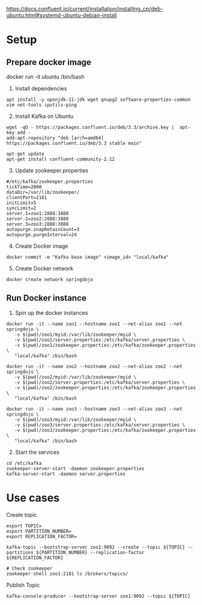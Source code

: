 
https://docs.confluent.io/current/installation/installing_cp/deb-ubuntu.html#systemd-ubuntu-debian-install

# Setup

## Prepare docker image

docker run -it ubuntu /bin/bash

1. Install dependencies
```
apt install -y openjdk-11-jdk wget gnupg2 software-properties-common vim net-tools iputils-ping
```

2. Install Kafka on Ubuntu
```
wget -qO - https://packages.confluent.io/deb/3.3/archive.key |  apt-key add -
add-apt-repository "deb [arch=amd64] https://packages.confluent.io/deb/3.3 stable main"

apt-get update
apt-get install confluent-community-2.12
```

3. Update zookeeper.properties

```
#/etc/kafka/zookeeper.properties
tickTime=2000
dataDir=/var/lib/zookeeper/
clientPort=2181
initLimit=5
syncLimit=2
server.1=zoo1:2888:3888
server.2=zoo2:2888:3888
server.3=zoo3:2888:3888
autopurge.snapRetainCount=3
autopurge.purgeInterval=24
```

4. Create Docker image
```
docker commit -m "Kafka base image" <image_id> "local/kafka"
```

5. Create Docker network

```
docker create network springdojo
```

## Run Docker instance

1. Spin up the docker instances
```
docker run -it --name zoo1 --hostname zoo1 --net-alias zoo1 --net springdojo \
   -v $(pwd)/zoo1/myid:/var/lib/zookeeper/myid \
   -v $(pwd)/zoo1/server.properties:/etc/kafka/server.properties \
   -v $(pwd)/zoo1/zookeeper.properties:/etc/kafka/zookeeper.properties \
   "local/kafka" /bin/bash

docker run -it --name zoo2 --hostname zoo2 --net-alias zoo2 --net springdojo \
   -v $(pwd)/zoo2/myid:/var/lib/zookeeper/myid \
   -v $(pwd)/zoo2/server.properties:/etc/kafka/server.properties \
   -v $(pwd)/zoo2/zookeeper.properties:/etc/kafka/zookeeper.properties \
   "local/kafka" /bin/bash

docker run -it --name zoo3 --hostname zoo3 --net-alias zoo3 --net springdojo \
   -v $(pwd)/zoo3/myid:/var/lib/zookeeper/myid \
   -v $(pwd)/zoo3/server.properties:/etc/kafka/server.properties \
   -v $(pwd)/zoo3/zookeeper.properties:/etc/kafka/zookeeper.properties \
   "local/kafka" /bin/bash
```

2. Start the services

```
cd /etc/kafka
zookeeper-server-start -daemon zookeeper.properties
kafka-server-start -daemon server.properties
```

# Use cases

Create topic

```
export TOPIC=
export PARTITION_NUMBER=
export REPLICATION_FACTOR=

kafka-topic --bootstrap-server zoo1:9092 --create --topic ${TOPIC} --partitions ${PARTITION_NUMBER} --replication-factor ${REPLICATION_FACTOR}

# Check zookeeper
zookeeper-shell zoo1:2181 ls /brokers/topics/
```

Publish Topic

```
kafka-console-producer --bootstrap-server zoo1:9092 --topic ${TOPIC}
```
